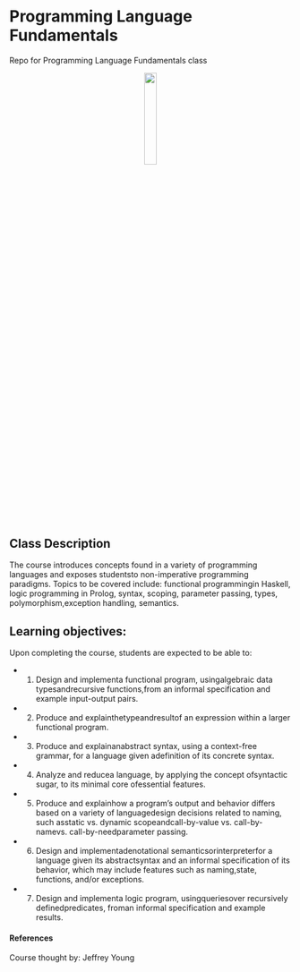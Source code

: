 # Programming Language Fundamentals
Repo for Programming Language Fundamentals class

<p align="center"><img width=20.5% src="https://upload.wikimedia.org/wikipedia/en/thumb/0/07/Oregon_State_College_of_Engineering_Logo.jpg/220px-Oregon_State_College_of_Engineering_Logo.jpg"></p>


## Class Description
The course introduces concepts found in a variety of programming languages and exposes studentsto non-imperative programming paradigms. Topics to be covered include: functional programmingin Haskell, logic programming in Prolog, syntax, scoping, parameter passing, types, polymorphism,exception handling, semantics.

## Learning objectives: 
Upon completing the course, students are expected to be able to:
* 1) Design and implementa functional program, usingalgebraic data typesandrecursive functions,from an informal specification and example input-output pairs.
* 2) Produce and explainthetypeandresultof an expression within a larger functional program.
* 3) Produce and explainanabstract syntax, using a context-free grammar, for a language given adefinition of its concrete syntax.
* 4) Analyze and reducea language, by applying the concept ofsyntactic sugar, to its minimal core ofessential features.
* 5) Produce and explainhow a program’s output and behavior differs based on a variety of languagedesign decisions related to naming, such asstatic vs. dynamic scopeandcall-by-value vs. call-by-namevs. call-by-needparameter passing.
* 6) Design and implementadenotational semanticsorinterpreterfor a language given its abstractsyntax and an informal specification of its behavior, which may include features such as naming,state, functions, and/or exceptions.
* 7) Design and implementa logic program, usingqueriesover recursively definedpredicates, froman informal specification and example results.

#### References
Course thought by: Jeffrey Young

